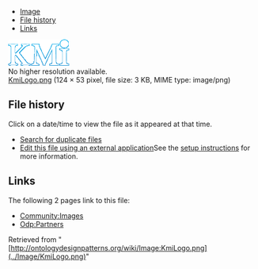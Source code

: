* [Image](../Image/KmiLogo.png#file)
* [File history](../Image/KmiLogo.png#filehistory)
* [Links](../Image/KmiLogo.png#filelinks)

[![Image:KmiLogo.png](../images/3/36/KmiLogo.png)](../images/3/36/KmiLogo.png)  
No higher resolution available.  
[KmiLogo.png](../images/3/36/KmiLogo.png)‎ (124 × 53 pixel, file size: 3 KB, MIME type: image/png)

## File history

Click on a date/time to view the file as it appeared at that time.



  
* [Search for duplicate files](http://ontologydesignpatterns.org/wiki/Special:FileDuplicateSearch/KmiLogo.png "Special:FileDuplicateSearch/KmiLogo.png")
* [Edit this file using an external application](http://ontologydesignpatterns.org/wiki/index.php?title=Image:KmiLogo.png&action=edit&externaledit=true&mode=file "Image:KmiLogo.png")See the [setup instructions](http://www.mediawiki.org/wiki/Manual:External_editors "http://www.mediawiki.org/wiki/Manual:External_editors") for more information.

## Links



The following 2 pages link to this file:


* [Community:Images](../Community/Images "Community:Images")
* [Odp:Partners](../Odp/Partners "Odp:Partners")


Retrieved from "[http://ontologydesignpatterns.org/wiki/Image:KmiLogo.png](../Image/KmiLogo.png)"